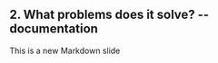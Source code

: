 ##  2. What problems does it solve? -- documentation <!-- .element: data-theme="ka-content" -->

This is a new Markdown slide
